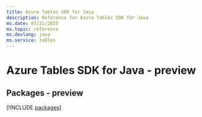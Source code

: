 ```yaml
---
title: Azure Tables SDK for Java
description: Reference for Azure Tables SDK for Java
ms.date: 07/21/2025
ms.topic: reference
ms.devlang: java
ms.service: tables
---
```

# Azure Tables SDK for Java - preview
## Packages - preview
[!INCLUDE [packages](tables-index.md)]